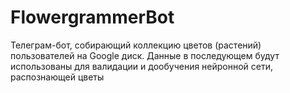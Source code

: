 # FlowergrammerBot
Телеграм-бот, собирающий коллекцию цветов (растений) пользователей на Google диск. Данные в последующем будут использованы для валидации и дообучения нейронной сети, распознающей цветы
